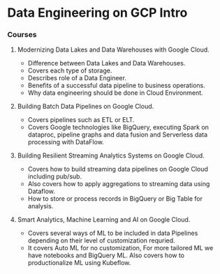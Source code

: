 # Data Engineering on GCP Intro

### **Courses**

1. Modernizing Data Lakes and Data Warehouses with Google Cloud.

   - Difference between Data Lakes and Data Warehouses.
   - Covers each type of storage.
   - Describes role of a Data Engineer.
   - Benefits of a successful data pipeline to business operations.
   - Why data engineering should be done in Cloud Environment.

2. Building Batch Data Pipelines on Google Cloud.

   - Covers pipelines such as ETL or ELT.
   - Covers Google technologies like BigQuery, executing Spark on dataproc, pipeline graphs and data fusion and Serverless data processing with DataFlow.

3. Building Resilient Streaming Analytics Systems on Google Cloud.

   - Covers how to build streaming data pipelines on Google Cloud including pub/sub.
   - Also covers how to apply aggregations to streaming data using Dataflow.
   - How to store or process records in BigQuery or Big Table for analysis.

4. Smart Analytics, Machine Learning and AI on Google Cloud.

   - Covers several ways of ML to be included in data Pipelines depending on their level of customization requried.
   - It covers Auto ML for no customization, For more tailored ML we have notebooks and BigQuery ML. Also covers how to productionalize ML using Kubeflow.
